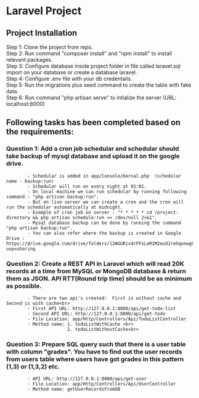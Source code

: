 # Laravel Project

## Project Installation <br>
Step 1: Clone the project from repo.<br>
Step 2: Run command "composer install" and "npm install" to install relevant packages.<br>
Step 3: Configure database inside project folder in file called laravel.sql import on your database or create a database laravel.<br>
Step 4: Configure .env file with your db credentails.<br>
Step 5: Run the migrations plus seed command to create the table with fake data.<br>
Step 6: Run command "php artisan serve" to intialize the server (URL: localhost:8000)<br>

## Following tasks has been completed based on the requirements:

### Question 1: Add a cron job schedular and schedular should take backup of mysql database and upload it on the google drive.
            - Schedular is added in app/Console/Kernal.php  (schedular name - backup:run)
            - Schedular will run on every night at 01:01.
            - On local machine we can run schedular by running following command : "php artisan backup:run".
            - But on live server we can create a cron and the cron will run the schedular automatically at midnight.
            - Example of cron job on server : "* * * * * cd /project-directory && php artisan schedule:run >> /dev/null 2>&1".
            - Mysql database backup can be done by running the command "php artisan backup:run".
            - You can also refer where the backup is created in Google Drive : https://drive.google.com/drive/folders/12WGURiv4rFFvLeRIM2exdJrehqonwgCq?usp=sharing

### Question 2: Create a REST API in Laravel which will read 20K records at a time from MySQL or MongoDB database & return them as JSON. API RTT(Round trip time) should be as minimum as possible.
            - There are two api's created:  First is without cache and Second is with cache<br>
            - First API URL: http://127.0.0.1:8000/api/get-todo-list
            - Second API URL: http://127.0.0.1:8000/api/get-todo
            - File Location: app/Http/Controllers/Api/TodoListController
            - Method name: 1. todoListWithCache <br> 
                           2. todoListWithoutCache<br>
                           
### Question 3: Prepare SQL query such that there is a user table with column "grades". You have to find out the user records from users table where users have got grades in this pattern (1,3) or (1,3,2) etc.
            - API URL: http://127.0.0.1:8000/api/get-user
            - File Location: app/Http/Controllers/Api/UserController
            - Method name: getUserRecordsFromDB
